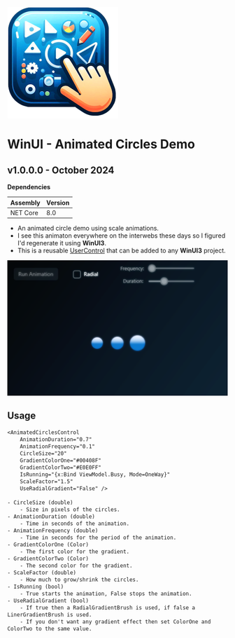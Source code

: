 ![Icon](Source/Assets/AppIcon.png)
# WinUI - Animated Circles Demo


## v1.0.0.0 - October 2024

**Dependencies**

| Assembly | Version |
| ---- | ---- |
| NET Core | 8.0 |

- An animated circle demo using scale animations.
- I see this animaton everywhere on the interwebs these days so I figured I'd regenerate it using **WinUI3**.
- This is a reusable [UserControl](https://learn.microsoft.com/en-us/uwp/api/windows.ui.xaml.controls.usercontrol?view=winrt-26100) that can be added to any **WinUI3** project.

![Icon](Source/Assets/Screenshot.png)

## Usage
	
	<AnimatedCirclesControl
	    AnimationDuration="0.7"
	    AnimationFrequency="0.1"
	    CircleSize="20"
	    GradientColorOne="#00408F"
	    GradientColorTwo="#E0E0FF"
	    IsRunning="{x:Bind ViewModel.Busy, Mode=OneWay}"
	    ScaleFactor="1.5"
	    UseRadialGradient="False" />
	
	- CircleSize (double)
		- Size in pixels of the circles.
	- AnimationDuration (double)
		- Time in seconds of the animation.
	- AnimationFrequency (double)
		- Time in seconds for the period of the animation.
	- GradientColorOne (Color)
		- The first color for the gradient.
	- GradientColorTwo (Color)
		- The second color for the gradient.
	- ScaleFactor (double)
		- How much to grow/shrink the circles.
	- IsRunning (bool)
		- True starts the animation, False stops the animation.
	- UseRadialGradient (bool)
		- If true then a RadialGradientBrush is used, if false a LinerGradientBrush is used.
		- If you don't want any gradient effect then set ColorOne and ColorTwo to the same value.
		
	
